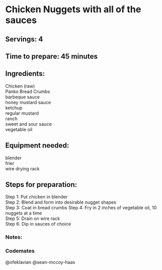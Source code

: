 # Chicken Nuggets with all of the sauces

## Servings: 4

## Time to prepare: 45 minutes 

## Ingredients:
Chicken (raw) <br/>
Panko Bread Crumbs <br/>
barbeque sauce <br/>
honey mustard sauce <br/>
ketchup <br/>
regular mustard <br/>
ranch <br/>
sweet and sour sauce <br/>
vegetable oil

## Equipment needed:
blender <br/>
frier <br/>
wire drying rack

## Steps for preparation:
Step 1: Put chicken in blender <br/>
Step 2: Blend and form into desirable nugget shapes <br/>
Step 3: Coat in bread crumbs
Step 4: Fry in 2 inches of vegetable oil, 10 nuggets at a time<br/>
Step 5: Drain on wire rack<br/>
Step 6: Dip in sauces of choice<br/>


### Notes:



### Codemates #
@ofeklavian
@sean-mccoy-haas
